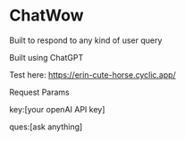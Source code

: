 # ChatWow
Built to respond to any kind of user query

Built using ChatGPT

Test here:
https://erin-cute-horse.cyclic.app/

Request Params

key:[your openAI API key]

ques:[ask anything]

